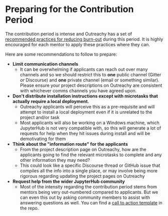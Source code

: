 # Preparing for the Contribution Period

The contribution period is intense and Outreachy has a set of
[recommended practices for reducing burn-out](https://www.outreachy.org/docs/community/#avoiding-mentor-burnout-during-contribution-period)
during this period. It is highly encouraged for each mentor to apply these
practices where they can.

Here are some recommendations to follow to prepare:

- **Limit communication channels**
  - It can be overwhelming if applicants can reach out over many channels and so
    we should restrict this to **one** public channel (Gitter _or_ Discourse)
    and **one** private channel (email or something similar). Please ensure
    your project descriptions on Outreachy are consistent with whichever comms
    channels you have agreed upon.
- **Don't distribute installation instructions except with microtasks that
  actually require a local deployment.**
  - Outreachy applicants will perceive this as a pre-requisite and will attempt
    to install a local deployment even if it is unrelated to the project and/or
    task
  - Most applicants will also be working on a Windows machine, which JupyterHub
    is not very compatible with, so this will generate a lot of requests for
    help when they hit issues during install and will be demotivating for them
- **Think about the "information route" for the applicants**
  - From the project description page on Outreachy, how are the applicants
    going to find the relevant microtasks to complete and any other information
    they may need?
  - This could look like a specific Discourse thread or GitHub issue that
    compiles all the info into a single place, or may involve being more
    rigorous regarding updating the project pages on Outreachy
- **Request help from the wider JupyterHub community**
  - Most of the intensity regarding the contribution period stems from mentors
    being very out-numbered compared to applicants. But we can even this out
    by asking community members to assist with answering questions as well.
    You can find a
    [call to action template](https://github.com/jupyterhub/outreachy/blob/HEAD/markdown-templates/call-to-action-contribution-period.md)
    in the repo.
